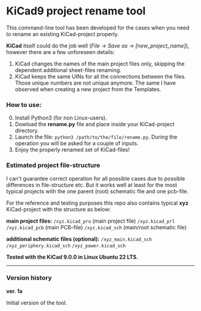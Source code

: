# KiCad9 project rename tool

This command-line tool has been developed for the cases when you need to rename an existing KiCad-project properly.

**KiCad** itself could do the job well (*File -> Save as -> [new_project_name]*), however there are a few unforeseen details:

1. KiCad changes the names of the main project files only, skipping the dependent additional sheet-files renaming.
2. KiCad keeps the same UINs for all the connections between the files. Those unique numbers are not unique anymore. The same I have observed when creating a new project from the Templates.

### How to use:

0. Install Python3 (for non Linux-users).
1. Dowload the **rename.py** file and place inside your KiCad-project directory.
2. Launch the file: `python3 /path/to/the/file/rename.py`. During the operation you will be asked for a couple of inputs.
3. Enjoy the properly renamed set of KiCad-files!

### Estimated project file-structure

I can't guarantee correct operation for all possible cases due to possible differences in file-structure etc. But it works well at least for the most typical projects with the one parent (root) schematic file and one pcb-file.

For the reference and testing purposes this repo also contains typical **xyz** KiCad-project with the structure as below:

**main project files:**
`/xyz.kicad_pro` (main project file)
`/xyz.kicad_prl`
`/xyz.kicad_pcb` (main PCB-file)
`/xyz.kicad_sch` (main/root schematic file)

**additional schematic files (optional):**
`/xyz_main.kicad_sch`
`/xyz_periphery.kicad_sch`
`/xyz_power.kicad_sch`


**Tested with the KiCad 9.0.0 in Linux Ubuntu 22 LTS.**


-----

### Version history

**ver. 1a**

Initial version of the tool.
